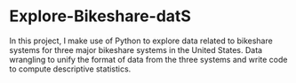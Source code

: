 # Explore-Bikeshare-datS
In this project, I make use of Python to explore data related to bikeshare systems for three major bikeshare systems in the United States.  Data wrangling to unify the format of data from the three systems and write code to compute descriptive statistics.
